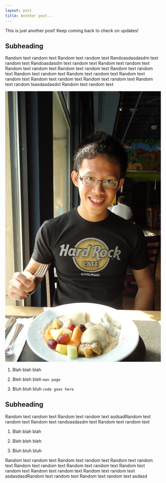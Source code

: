 ```yaml
---
layout: post
title: Another post...
---
```


This is just another post! Keep coming back to check on updates!

Subheading
----------

Random text random text Random text random text Randoasdasdasdm text random text Randoasdasdm text random text Random text random text Random text random text Random text random text Random text random text Random text random text Random text random text Random text random text Random text random text Random text random text Random text random teasdasdasdxt Random text random text

<img src="/assets/images/food.jpg" alt="food" />

1. Blah blah blah

2. Bleh bleh bleh `man page`

3. Bluh bluh bluh `code goes here`

Subheading
----------

Random text random text Random text random text asdsadRandom text random text Random text randoasdasdm text Random text random text

1. Blah blah blah

2. Bleh bleh bleh

3. Bluh bluh bluh

Random text random text Random text random text Random text random text Random text random text Random text random text Random text random text Random text random text Random text random text asdasdasdRandom text random text Random text random text asdasd